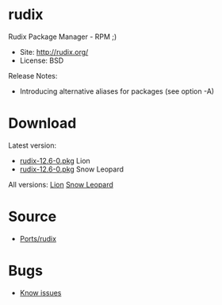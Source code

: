 

# rudix #

Rudix Package Manager - RPM ;)

  * Site: http://rudix.org/
  * License: BSD

Release Notes:
  * Introducing alternative aliases for packages (see option -A)


# Download #

Latest version:
  * [rudix-12.6-0.pkg](http://code.google.com/p/rudix/downloads/detail?name=rudix-12.6-0.pkg) Lion
  * [rudix-12.6-0.pkg](http://code.google.com/p/rudix-snowleopard/downloads/detail?name=rudix-12.6-0.pkg) Snow Leopard

All versions: [Lion](http://code.google.com/p/rudix/downloads/list?q=rudix) [Snow Leopard](http://code.google.com/p/rudix-snowleopard/downloads/list?q=rudix)

# Source #
  * [Ports/rudix](http://code.google.com/p/rudix/source/browse/Ports/rudix)

# Bugs #
  * [Know issues](http://code.google.com/p/rudix/issues/list?q=rudix)
